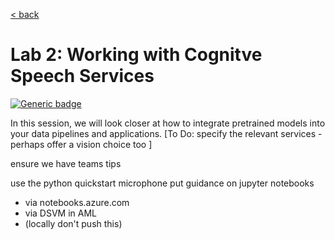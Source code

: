 [< back](../Lab2.md#The-Plan-for-the-Day)

# Lab 2: Working with Cognitve Speech Services
[![Generic badge](https://img.shields.io/badge/STATUS-DRAFT-ORANGE.svg)](https://shields.io/)

In this session, we will look closer at how to integrate pretrained models into your data pipelines and applications.
[To Do: specify the relevant services - perhaps offer a vision choice too ]

ensure we have teams tips

use the python quickstart microphone 
put guidance on jupyter notebooks
- via notebooks.azure.com
- via DSVM in AML
- (locally don't push this)


<pre>


</pre>
